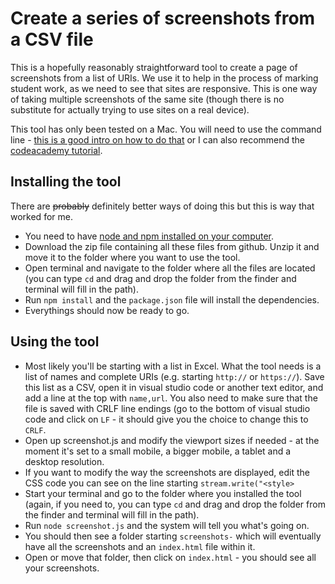 # Create a series of screenshots from a CSV file

This is a hopefully reasonably straightforward tool to create a page of screenshots from a list of URIs. We use it to help in the process of marking student work, as we need to see that sites are responsive. This is one way of taking multiple screenshots of the same site (though there is no substitute for actually trying to use sites on a real device).

This tool has only been tested on a Mac. You will need to use the command line - [this is a good intro on how to do that](https://hellowebbooks.com/learn-command-line/) or I can also recommend the [codeacademy tutorial](https://www.codecademy.com/learn/learn-the-command-line).

## Installing the tool
There are ~~probably~~ definitely better ways of doing this but this is way that worked for me. 

* You need to have [node and npm installed on your computer](https://treehouse.github.io/installation-guides/mac/node-mac.html).
* Download the zip file containing all these files from github. Unzip it and move it to the folder where you want to use the tool.
* Open terminal and navigate to the folder where all the files are located (you can type `cd` and drag and drop the folder from the finder and terminal will fill in the path). 
* Run `npm install` and the `package.json` file will install the dependencies.
* Everythings should now be ready to go. 

## Using the tool
* Most likely you'll be starting with a list in Excel. What the tool needs is a list of names and complete URIs (e.g. starting `http://` or `https://`). Save this list as a CSV, open it in visual studio code or another text editor, and add a line at the top with `name,url`. You also need to make sure that the file is saved with CRLF line endings (go to the bottom of visual studio code and click on `LF` - it should give you the choice to change this to `CRLF`.
* Open up screenshot.js and modify the viewport sizes if needed - at the moment it's set to a small mobile, a bigger mobile, a tablet and a desktop resolution.
* If you want to modify the way the screenshots are displayed, edit the CSS code you can see on the line starting `stream.write("<style>`
* Start your terminal and go to the folder where you installed the tool (again, if you need to, you can type `cd` and drag and drop the folder from the finder and terminal will fill in the path).
* Run `node screenshot.js` and the system will tell you what's going on.
* You should then see a folder starting `screenshots-` which will eventually have all the screenshots and an `index.html` file within it.
* Open or move that folder, then click on `index.html` - you should see all your screenshots.

